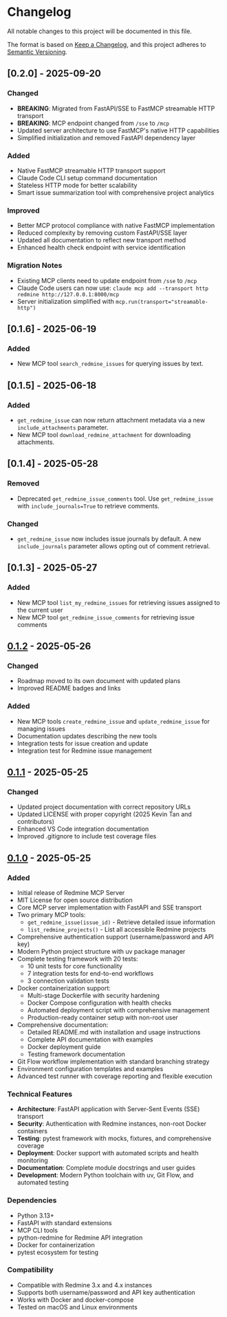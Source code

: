# Changelog

All notable changes to this project will be documented in this file.


The format is based on [Keep a Changelog](https://keepachangelog.com/en/1.0.0/),
and this project adheres to [Semantic Versioning](https://semver.org/spec/v2.0.0.html).

## [0.2.0] - 2025-09-20

### Changed
- **BREAKING**: Migrated from FastAPI/SSE to FastMCP streamable HTTP transport
- **BREAKING**: MCP endpoint changed from `/sse` to `/mcp`
- Updated server architecture to use FastMCP's native HTTP capabilities
- Simplified initialization and removed FastAPI dependency layer

### Added
- Native FastMCP streamable HTTP transport support
- Claude Code CLI setup command documentation
- Stateless HTTP mode for better scalability
- Smart issue summarization tool with comprehensive project analytics

### Improved
- Better MCP protocol compliance with native FastMCP implementation
- Reduced complexity by removing custom FastAPI/SSE layer
- Updated all documentation to reflect new transport method
- Enhanced health check endpoint with service identification

### Migration Notes
- Existing MCP clients need to update endpoint from `/sse` to `/mcp`
- Claude Code users can now use: `claude mcp add --transport http redmine http://127.0.0.1:8000/mcp`
- Server initialization simplified with `mcp.run(transport="streamable-http")`

## [0.1.6] - 2025-06-19
### Added
- New MCP tool `search_redmine_issues` for querying issues by text.

## [0.1.5] - 2025-06-18
### Added
- `get_redmine_issue` can now return attachment metadata via a new
  `include_attachments` parameter.
- New MCP tool `download_redmine_attachment` for downloading attachments.

## [0.1.4] - 2025-05-28

### Removed
- Deprecated `get_redmine_issue_comments` tool. Use `get_redmine_issue` with
  `include_journals=True` to retrieve comments.

### Changed
- `get_redmine_issue` now includes issue journals by default. A new
  `include_journals` parameter allows opting out of comment retrieval.

## [0.1.3] - 2025-05-27

### Added
- New MCP tool `list_my_redmine_issues` for retrieving issues assigned to the current user
- New MCP tool `get_redmine_issue_comments` for retrieving issue comments
## [0.1.2] - 2025-05-26

### Changed
- Roadmap moved to its own document with updated plans
- Improved README badges and links

### Added
- New MCP tools `create_redmine_issue` and `update_redmine_issue` for managing issues
- Documentation updates describing the new tools
- Integration tests for issue creation and update
- Integration test for Redmine issue management

## [0.1.1] - 2025-05-25

### Changed
- Updated project documentation with correct repository URLs
- Updated LICENSE with proper copyright (2025 Kevin Tan and contributors)
- Enhanced VS Code integration documentation
- Improved .gitignore to include test coverage files


## [0.1.0] - 2025-05-25

### Added
- Initial release of Redmine MCP Server
- MIT License for open source distribution
- Core MCP server implementation with FastAPI and SSE transport
- Two primary MCP tools:
  - `get_redmine_issue(issue_id)` - Retrieve detailed issue information
  - `list_redmine_projects()` - List all accessible Redmine projects
- Comprehensive authentication support (username/password and API key)
- Modern Python project structure with uv package manager
- Complete testing framework with 20 tests:
  - 10 unit tests for core functionality
  - 7 integration tests for end-to-end workflows
  - 3 connection validation tests
- Docker containerization support:
  - Multi-stage Dockerfile with security hardening
  - Docker Compose configuration with health checks
  - Automated deployment script with comprehensive management
  - Production-ready container setup with non-root user
- Comprehensive documentation:
  - Detailed README.md with installation and usage instructions
  - Complete API documentation with examples
  - Docker deployment guide
  - Testing framework documentation
- Git Flow workflow implementation with standard branching strategy
- Environment configuration templates and examples
- Advanced test runner with coverage reporting and flexible execution

### Technical Features
- **Architecture**: FastAPI application with Server-Sent Events (SSE) transport
- **Security**: Authentication with Redmine instances, non-root Docker containers
- **Testing**: pytest framework with mocks, fixtures, and comprehensive coverage
- **Deployment**: Docker support with automated scripts and health monitoring
- **Documentation**: Complete module docstrings and user guides
- **Development**: Modern Python toolchain with uv, Git Flow, and automated testing

### Dependencies
- Python 3.13+
- FastAPI with standard extensions
- MCP CLI tools
- python-redmine for Redmine API integration
- Docker for containerization
- pytest ecosystem for testing

### Compatibility
- Compatible with Redmine 3.x and 4.x instances
- Supports both username/password and API key authentication
- Works with Docker and docker-compose
- Tested on macOS and Linux environments

[0.1.1]: https://github.com/jztan/redmine-mcp-server/releases/tag/v0.1.1
[0.1.0]: https://github.com/jztan/redmine-mcp-server/releases/tag/v0.1.0
[0.1.2]: https://github.com/jztan/redmine-mcp-server/releases/tag/v0.1.2

